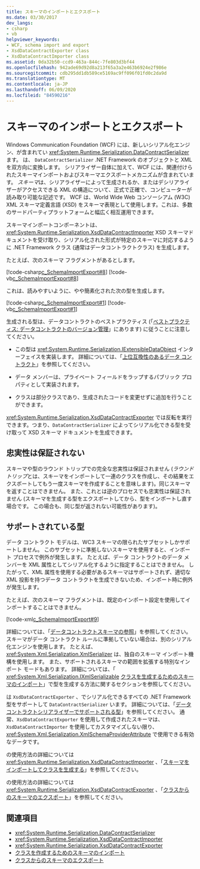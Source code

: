```yaml
---
title: スキーマのインポートとエクスポート
ms.date: 03/30/2017
dev_langs:
- csharp
- vb
helpviewer_keywords:
- WCF, schema import and export
- XsdDataContractExporter class
- XsdDataContractImporter class
ms.assetid: 0da32b50-ccd9-463a-844c-7fe803d3bf44
ms.openlocfilehash: 942ade69d92d8a213f65a3a2e463b6924e2f986e
ms.sourcegitcommit: cdb295dd1db589ce5169ac9ff096f01fd0c2da9d
ms.translationtype: MT
ms.contentlocale: ja-JP
ms.lasthandoff: 06/09/2020
ms.locfileid: "84590216"
---
```

# <a name="schema-import-and-export"></a>スキーマのインポートとエクスポート
Windows Communication Foundation (WCF) には、新しいシリアル化エンジン、が含まれてい <xref:System.Runtime.Serialization.DataContractSerializer> ます。 は、 `DataContractSerializer` .NET Framework のオブジェクトと XML を双方向に変換します。 シリアライザー自体に加えて、WCF には、関連付けられたスキーマインポートおよびスキーマエクスポートメカニズムが含まれています。 *スキーマ*は、シリアライザーによって生成されるか、またはデシリアライザーがアクセスできる XML の構造について、正式で正確で、コンピューターが読み取り可能な記述です。 WCF は、World Wide Web コンソーシアム (W3C) XML スキーマ定義言語 (XSD) をスキーマ表現として使用します。これは、多数のサードパーティプラットフォームと幅広く相互運用できます。  
  
 スキーマインポートコンポーネントは、 <xref:System.Runtime.Serialization.XsdDataContractImporter> XSD スキーマドキュメントを受け取り、シリアル化された形式が特定のスキーマに対応するように .NET Framework クラス (通常はデータコントラクトクラス) を生成します。  
  
 たとえば、次のスキーマ フラグメントがあるとします。  
  
 [!code-csharp[c_SchemaImportExport#8](../../../../samples/snippets/csharp/VS_Snippets_CFX/c_schemaimportexport/cs/source.cs#8)]
 [!code-vb[c_SchemaImportExport#8](../../../../samples/snippets/visualbasic/VS_Snippets_CFX/c_schemaimportexport/vb/source.vb#8)]  
  
 これは、読みやすいように、やや簡素化された次の型を生成します。  
  
 [!code-csharp[c_SchemaImportExport#1](../../../../samples/snippets/csharp/VS_Snippets_CFX/c_schemaimportexport/cs/source.cs#1)]
 [!code-vb[c_SchemaImportExport#1](../../../../samples/snippets/visualbasic/VS_Snippets_CFX/c_schemaimportexport/vb/source.vb#1)]  
  
 生成される型は、データコントラクトのベストプラクティス (「[ベストプラクティス: データコントラクトのバージョン管理](../best-practices-data-contract-versioning.md)」にあります) に従うことに注意してください。  
  
- この型は <xref:System.Runtime.Serialization.IExtensibleDataObject> インターフェイスを実装します。 詳細については、「[上位互換性のあるデータ コントラクト](forward-compatible-data-contracts.md)」を参照してください。  
  
- データ メンバーは、プライベート フィールドをラップするパブリック プロパティとして実装されます。  
  
- クラスは部分クラスであり、生成されたコードを変更せずに追加を行うことができます。  
  
 <xref:System.Runtime.Serialization.XsdDataContractExporter> では反転を実行できます。つまり、`DataContractSerializer` によってシリアル化できる型を受け取って XSD スキーマ ドキュメントを生成できます。  
  
## <a name="fidelity-is-not-guaranteed"></a>忠実性は保証されない  
 スキーマや型のラウンド トリップでの完全な忠実性は保証されません  (*ラウンドトリップ*とは、スキーマをインポートして一連のクラスを作成し、その結果をエクスポートしてもう一度スキーマを作成することを意味します)。同じスキーマを返すことはできません。 また、これとは逆のプロセスでも忠実性は保証されません  (スキーマを生成する型をエクスポートしてから、型をインポートし直す場合です。 この場合も、同じ型が返されない可能性があります)。  
  
## <a name="supported-types"></a>サポートされている型  
 データ コントラクト モデルは、WC3 スキーマの限られたサブセットしかサポートしません。 このサブセットに準拠しないスキーマを使用すると、インポート プロセスで例外が発生します。 たとえば、データ コントラクトのデータ メンバーを XML 属性としてシリアル化するように指定することはできません。 したがって、XML 属性を使用する必要があるスキーマはサポートされず、適切な XML 投影を持つデータ コントラクトを生成できないため、インポート時に例外が発生します。  
  
 たとえば、次のスキーマ フラグメントは、既定のインポート設定を使用してインポートすることはできません。  
  
 [!code-xml[c_SchemaImportExport#9](../../../../samples/snippets/csharp/VS_Snippets_CFX/c_schemaimportexport/common/source.config#9)]  
  
 詳細については、「[データコントラクトスキーマの参照](data-contract-schema-reference.md)」を参照してください。 スキーマがデータ コントラクト ルールに準拠していない場合は、別のシリアル化エンジンを使用します。 たとえば、<xref:System.Xml.Serialization.XmlSerializer> は、独自のスキーマ インポート機構を使用します。 また、サポートされるスキーマの範囲を拡張する特別なインポート モードもあります。 詳細については、「 <xref:System.Xml.Serialization.IXmlSerializable> [クラスを生成するためのスキーマのインポート](importing-schema-to-generate-classes.md)」で型を生成する方法に関するセクションを参照してください。  
  
 は `XsdDataContractExporter` 、でシリアル化できるすべての .NET Framework 型をサポートして `DataContractSerializer` います。 詳細については、「[データコントラクトシリアライザーでサポートされる型](types-supported-by-the-data-contract-serializer.md)」を参照してください。 通常、`XsdDataContractExporter` を使用して作成されたスキーマは、`XsdDataContractImporter` を使用してカスタマイズしない限り、<xref:System.Xml.Serialization.XmlSchemaProviderAttribute> で使用できる有効なデータです。  
  
 の使用方法の詳細については <xref:System.Runtime.Serialization.XsdDataContractImporter> 、「[スキーマをインポートしてクラスを生成する](importing-schema-to-generate-classes.md)」を参照してください。  
  
 の使用方法の詳細については <xref:System.Runtime.Serialization.XsdDataContractExporter> 、「[クラスからのスキーマのエクスポート](exporting-schemas-from-classes.md)」を参照してください。  
  
## <a name="see-also"></a>関連項目

- <xref:System.Runtime.Serialization.DataContractSerializer>
- <xref:System.Runtime.Serialization.XsdDataContractImporter>
- <xref:System.Runtime.Serialization.XsdDataContractExporter>
- [クラスを作成するためのスキーマのインポート](importing-schema-to-generate-classes.md)
- [クラスからのスキーマのエクスポート](exporting-schemas-from-classes.md)
